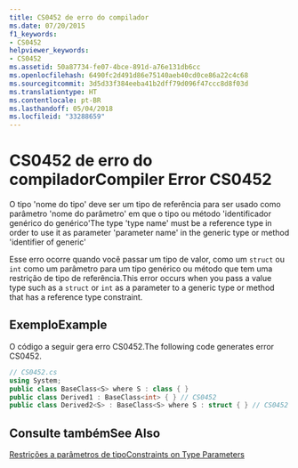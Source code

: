 ```yaml
---
title: CS0452 de erro do compilador
ms.date: 07/20/2015
f1_keywords:
- CS0452
helpviewer_keywords:
- CS0452
ms.assetid: 50a87734-fe07-4bce-891d-a76e131db6cc
ms.openlocfilehash: 6490fc2d491d86e75140aeb40cd0ce86a22c4c68
ms.sourcegitcommit: 3d5d33f384eeba41b2dff79d096f47ccc8d8f03d
ms.translationtype: HT
ms.contentlocale: pt-BR
ms.lasthandoff: 05/04/2018
ms.locfileid: "33288659"
---
```

# <a name="compiler-error-cs0452"></a><span data-ttu-id="d4f11-102">CS0452 de erro do compilador</span><span class="sxs-lookup"><span data-stu-id="d4f11-102">Compiler Error CS0452</span></span>
<span data-ttu-id="d4f11-103">O tipo 'nome do tipo' deve ser um tipo de referência para ser usado como parâmetro 'nome do parâmetro' em que o tipo ou método 'identificador genérico do genérico'</span><span class="sxs-lookup"><span data-stu-id="d4f11-103">The type 'type name' must be a reference type in order to use it as parameter 'parameter name' in the generic type or method 'identifier of generic'</span></span>  
  
 <span data-ttu-id="d4f11-104">Esse erro ocorre quando você passar um tipo de valor, como um `struct` ou `int` como um parâmetro para um tipo genérico ou método que tem uma restrição de tipo de referência.</span><span class="sxs-lookup"><span data-stu-id="d4f11-104">This error occurs when you pass a value type such as a `struct` or `int` as a parameter to a generic type or method that has a reference type constraint.</span></span>  
  
## <a name="example"></a><span data-ttu-id="d4f11-105">Exemplo</span><span class="sxs-lookup"><span data-stu-id="d4f11-105">Example</span></span>  
 <span data-ttu-id="d4f11-106">O código a seguir gera erro CS0452.</span><span class="sxs-lookup"><span data-stu-id="d4f11-106">The following code generates error CS0452.</span></span>  
  
```csharp  
// CS0452.cs  
using System;  
public class BaseClass<S> where S : class { }  
public class Derived1 : BaseClass<int> { } // CS0452  
public class Derived2<S> : BaseClass<S> where S : struct { } // CS0452  
```  
  
## <a name="see-also"></a><span data-ttu-id="d4f11-107">Consulte também</span><span class="sxs-lookup"><span data-stu-id="d4f11-107">See Also</span></span>  
 [<span data-ttu-id="d4f11-108">Restrições a parâmetros de tipo</span><span class="sxs-lookup"><span data-stu-id="d4f11-108">Constraints on Type Parameters</span></span>](../../csharp/programming-guide/generics/constraints-on-type-parameters.md)

